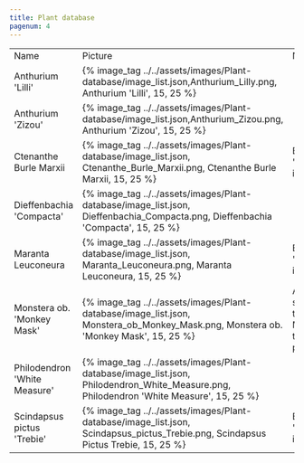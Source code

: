 ```yaml
---
title: Plant database
pagenum: 4
---
```

<table>
<tr>
<td> Name </td> <td> Picture </td> <td> Notes </td>
</tr>

<tr>
<td> Anthurium 'Lilli' </td>
<td>
{% image_tag ../../assets/images/Plant-database/image_list.json,Anthurium_Lilly.png, Anthurium 'Lilli', 15, 25 %}
</td>
<td></td>
</tr>

<tr>
<td> Anthurium 'Zizou' </td>
<td>
{% image_tag ../../assets/images/Plant-database/image_list.json,Anthurium_Zizou.png, Anthurium 'Zizou', 15, 25 %}
</td>
<td></td>
</tr>

<tr>
<td> Ctenanthe Burle Marxii </td>
<td>
{% image_tag ../../assets/images/Plant-database/image_list.json, Ctenanthe_Burle_Marxii.png, Ctenanthe Burle Marxii, 15, 25 %}
</td>
<td> Bought as 'miniplant' in Intratuin. </td>
</tr>

<tr>
<td> Dieffenbachia 'Compacta' </td>
<td>
{% image_tag ../../assets/images/Plant-database/image_list.json, Dieffenbachia_Compacta.png, Dieffenbachia 'Compacta', 15, 25 %}
</td>
<td> </td>
</tr>

<tr>
<td> Maranta Leuconeura </td>
<td>
{% image_tag ../../assets/images/Plant-database/image_list.json, Maranta_Leuconeura.png, Maranta Leuconeura, 15, 25 %}
</td>
<td> Bought as 'miniplant' in Intratuin. </td>
</tr>

<tr>
<td> Monstera ob. 'Monkey Mask' </td>
<td>
{% image_tag ../../assets/images/Plant-database/image_list.json, Monstera_ob_Monkey_Mask.png, Monstera ob. 'Monkey Mask', 15, 25 %}
</td>
<td> Also successfully tried other Monstera types in the past. </td>
</tr>

<tr>
<td> Philodendron 'White Measure' </td>
<td>
{% image_tag ../../assets/images/Plant-database/image_list.json, Philodendron_White_Measure.png, Philodendron 'White Measure', 15, 25 %}
</td>
<td> </td>
</tr>

<tr>
<td> Scindapsus pictus 'Trebie' </td>
<td>
{% image_tag ../../assets/images/Plant-database/image_list.json, Scindapsus_pictus_Trebie.png, Scindapsus Pictus Trebie, 15, 25 %}
</td>
<td> Bought as 'miniplant' in Intratuin. </td>
</tr>




